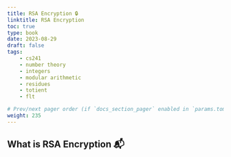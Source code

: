 ```yaml
---
title: RSA Encryption 🔒
linktitle: RSA Encryption
toc: true
type: book
date: 2023-08-29
draft: false
tags:
    - cs241
    - number theory
    - integers
    - modular arithmetic
    - residues
    - totient
    - flt

# Prev/next pager order (if `docs_section_pager` enabled in `params.toml`)
weight: 235
---
```


## What is RSA Encryption 📬